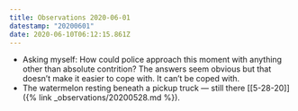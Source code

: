 ```yaml
---
title: Observations 2020-06-01
datestamp: "20200601"
date: 2020-06-10T06:12:15.861Z
---
```

- Asking myself: How could police approach this moment with anything other than absolute contrition? The answers seem obvious but that doesn’t make it easier to cope with. It can’t be coped with.
- The watermelon resting beneath a pickup truck — still there [[5-28-20]]({% link _observations/20200528.md %}).